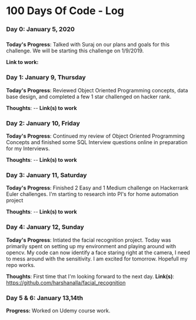 # 100 Days Of Code - Log

### Day 0: January 5, 2020 
##### 

**Today's Progress**: Talked with Suraj on our plans and goals for this challenge. We will be starting this challenge on 1/9/2019.

**Link to work:** 

### Day 1: January 9, Thursday

**Today's Progress**: Reviewed Object Oriented Programming concepts, data base design, and completed a few 1 star challenged on hacker rank.

**Thoughts**: --
**Link(s) to work**

### Day 2: January 10, Friday

**Today's Progress**: Continued my review of Object Oriented Programming Concepts and finished some SQL Interview questions online in preparation for my Interviews. 

**Thoughts**: --
**Link(s) to work**

### Day 3: January 11, Saturday

**Today's Progress**: Finished 2 Easy and 1 Medium challenge on Hackerrank Euler challenges. I'm starting to research into PI's for home automation project 

**Thoughts**: --
**Link(s) to work**

### Day 4: January 12, Sunday

**Today's Progress**: Intiated the facial recognition project. Today was primarily spent on setting up my environment and playing around with opencv. My code can now identify a face staring right at the camera, I need to mess around with the sensitivity. I am excited for tomorrow. Hopefull my repo works.

**Thoughts**: First time that I'm looking forward to the next day.
**Link(s)**: https://github.com/harshanalla/facial_recognition

### Day 5 & 6: January 13,14th

**Progress:** Worked on Udemy course work.

